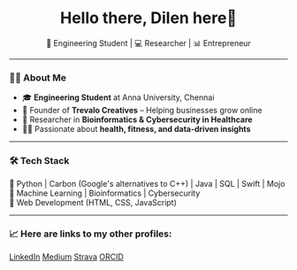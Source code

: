 <h1 align="center">Hello there, Dilen here👋</h1>  
<p align="center">🚀 Engineering Student | 💻 Researcher | 📊 Entrepreneur</p>  

---

### 👨‍💻 About Me  
- 🎓 **Engineering Student** at Anna University, Chennai  
- 🏢 Founder of **Trevalo Creatives** – Helping businesses grow online  
- 🔬 Researcher in **Bioinformatics & Cybersecurity in Healthcare**  
- 🏃‍♂️ Passionate about **health, fitness, and data-driven insights**  

---

### 🛠️ Tech Stack  
🔹 Python | Carbon (Google's alternatives to C++) | Java | SQL | Swift |  Mojo <br>
🔹 Machine Learning | Bioinformatics | Cybersecurity  
🔹 Web Development (HTML, CSS, JavaScript)  

---

### 📈 Here are links to my other profiles: 
<a href="https://www.linkedin.com/in/dilen-shankar-74732a225/">LinkedIn</a>
<a href="https://medium.com/@shankardilen">Medium</a>
<a href="https://www.strava.com/athletes/141280445">Strava</a>
<a href="https://orcid.org/0009-0000-5135-6347">ORCID</a>

